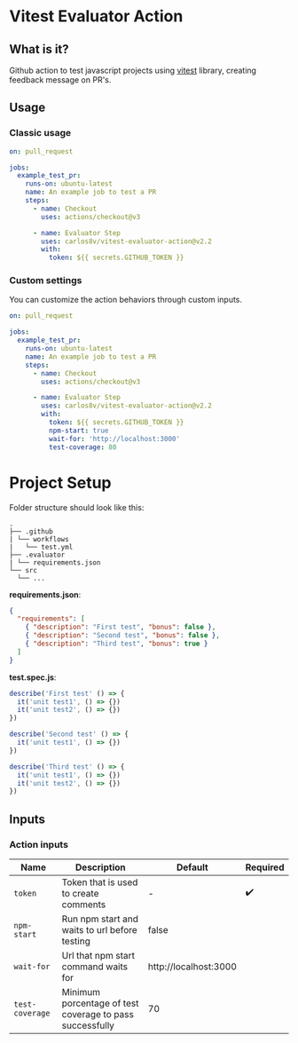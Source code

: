 # Vitest Evaluator Action

## What is it?
Github action to test javascript projects using [vitest](https://github.com/vitest-dev/vitest) library, creating feedback message on PR's.

## Usage

### Classic usage

```yml
on: pull_request

jobs:
  example_test_pr:
    runs-on: ubuntu-latest
    name: An example job to test a PR
    steps:
      - name: Checkout
        uses: actions/checkout@v3

      - name: Evaluator Step
        uses: carlos8v/vitest-evaluator-action@v2.2
        with:
          token: ${{ secrets.GITHUB_TOKEN }}
```

### Custom settings

You can customize the action behaviors through custom inputs.

```yml
on: pull_request

jobs:
  example_test_pr:
    runs-on: ubuntu-latest
    name: An example job to test a PR
    steps:
      - name: Checkout
        uses: actions/checkout@v3

      - name: Evaluator Step
        uses: carlos8v/vitest-evaluator-action@v2.2
        with:
          token: ${{ secrets.GITHUB_TOKEN }}
          npm-start: true
          wait-for: 'http://localhost:3000'
          test-coverage: 80
```

# Project Setup

Folder structure should look like this:

```
.
├── .github
| └── workflows
|   └── test.yml
├── .evaluator
| └── requirements.json
└── src
  └── ...
```

**requirements.json**:
```json
{
  "requirements": [
    { "description": "First test", "bonus": false },
    { "description": "Second test", "bonus": false },
    { "description": "Third test", "bonus": true }
  ]
}
```

**test.spec.js**:
```js
describe('First test' () => {
  it('unit test1', () => {})
  it('unit test2', () => {})  
})

describe('Second test' () => {
  it('unit test1', () => {})
})

describe('Third test' () => {
  it('unit test1', () => {})
  it('unit test2', () => {})
})
```

## Inputs

### Action inputs

| Name | Description | Default | Required |
| --- | --- | --- | --- |
| `token` | Token that is used to create comments | - | :heavy_check_mark: |
| `npm-start` | Run npm start and waits to url before testing | false | |
| `wait-for` | Url that npm start command waits for | http://localhost:3000 | |
| `test-coverage` | Minimum porcentage of test coverage to pass successfully | 70 | |
